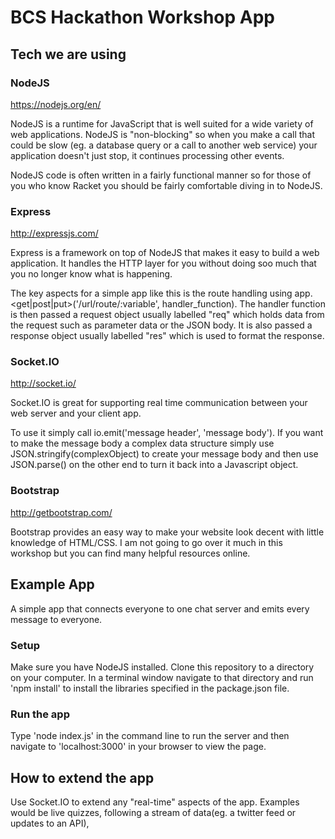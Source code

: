 # BCS Hackathon Workshop App

## Tech we are using

### NodeJS
https://nodejs.org/en/

NodeJS is a runtime for JavaScript that is well suited for a wide variety of web applications. NodeJS is "non-blocking" so when you make a call that could be slow (eg. a database query or a call to another web service) your application doesn't just stop, it continues processing other events.

NodeJS code is often written in a fairly functional manner so for those of you who know Racket you should be fairly comfortable diving in to NodeJS.

### Express
http://expressjs.com/

Express is a framework on top of NodeJS that makes it easy to build a web application. It handles the HTTP layer for you without doing soo much that you no longer know what is happening.

The key aspects for a simple app like this is the route handling using app.<get|post|put>('/url/route/:variable', handler_function). The handler function is then passed a request object usually labelled "req" which holds data from the request such as parameter data or the JSON body. It is also passed a response object usually labelled "res" which is used to format the response.

### Socket.IO
http://socket.io/

Socket.IO is great for supporting real time communication between your web server and your client app.

To use it simply call io.emit('message header', 'message body'). If you want to make the message body a complex data structure simply use JSON.stringify(complexObject) to create your message body and then use JSON.parse() on the other end to turn it back into a Javascript object.

### Bootstrap
http://getbootstrap.com/

Bootstrap provides an easy way to make your website look decent with little knowledge of HTML/CSS. I am not going to go over it much in this workshop but you can find many helpful resources online.

## Example App

A simple app that connects everyone to one chat server and emits every message to everyone.

### Setup

Make sure you have NodeJS installed. Clone this repository to a directory on your computer. In a terminal window navigate to that directory and run 'npm install' to install the libraries specified in the package.json file.

### Run the app

Type 'node index.js' in the command line to run the server and then navigate to 'localhost:3000' in your browser to view the page.

## How to extend the app

Use Socket.IO to extend any "real-time" aspects of the app. Examples would be live quizzes, following a stream of data(eg. a twitter feed or updates to an API),